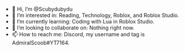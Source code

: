 - 👋 Hi, I’m @Scubydubydu
- 👀 I’m interested in: Reading, Technology, Roblox, and Roblox Studio.
- 🌱 I’m currently learning: Coding with Lua in Roblox Studio.
- 💞️ I’m looking to collaborate on: Nothing right now.
- 📫 How to reach me: Discord, my username and tag is AdmiralScoob#YT7164.

<!---
Scubydubydu/Scubydubydu is a ✨ special ✨ repository because its `README.md` (this file) appears on your GitHub profile.
You can click the Preview link to take a look at your changes.
--->

